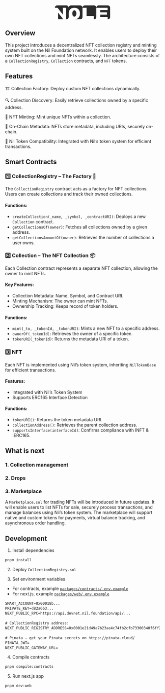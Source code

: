<p align="center">
  <img src="./packages/web/public/logo.svg" alt="Logo" width="180"/>
</p>

## Overview

This project introduces a decentralized NFT collection registry and minting system built on the Nil Foundation network. It enables users to deploy their own NFT collections and mint NFTs seamlessly. The architecture consists of a `CollectionRegistry`, `Collection` contracts, and `NFT` tokens.

## Features

🏗 Collection Factory: Deploy custom NFT collections dynamically.

🔍 Collection Discovery: Easily retrieve collections owned by a specific address.

🎨 NFT Minting: Mint unique NFTs within a collection.

📜 On-Chain Metadata: NFTs store metadata, including URIs, securely on-chain.

🔄 Nil Token Compatibility: Integrated with Nil’s token system for efficient transactions.

## Smart Contracts
### 1️⃣ CollectionRegistry – The Factory 🔨

The `CollectionRegistry` contract acts as a factory for NFT collections. Users can create collections and track their owned collections.

#### Functions:
- `createCollection(_name, _symbol, _contractURI)`: Deploys a new `Collection` contract.
- `getCollectionsOf(owner)`: Fetches all collections owned by a given address.
- `getCollectionsAmountOf(owner)`: Retrieves the number of collections a user owns.

### 2️⃣ Collection – The NFT Collection 📦
Each Collection contract represents a separate NFT collection, allowing the owner to mint NFTs.

#### Key Features:
- Collection Metadata: Name, Symbol, and Contract URI.
- Minting Mechanism: The owner can mint NFTs.
- Ownership Tracking: Keeps record of token holders.

#### Functions:

- `mint(_to, _tokenId, _tokenURI)`: Mints a new NFT to a specific address.
- `ownerOf(_tokenId)`: Retrieves the owner of a specific token.
- `tokenURI(_tokenId)`: Returns the metadata URI of a token.

### 3️⃣ NFT

Each NFT is implemented using Nil’s token system, inheriting `NilTokenBase` for efficient transactions.

#### Features:

- Integrated with Nil’s Token System
- Supports ERC165 Interface Detection

#### Functions:
- `tokenURI()`: Returns the token metadata URI.
- `collectionAddress()`: Retrieves the parent collection address.
- `supportsInterface(interfaceId)`: Confirms compliance with INFT & IERC165.

## What is next

### 1. Collection management

### 2. Drops

### 3. Marketplace

A `Marketplace.sol` for trading NFTs will be introduced in future updates. It will enable users to list NFTs for sale, securely process transactions, and manage balances using Nil’s token system. The marketplace will support native and custom tokens for payments, virtual balance tracking, and asynchronous order handling.

## Development

1. Install dependencies

```sh
pnpm install
```

2. Deploy `CollectionRegistry.sol`

3. Set environment variables

- For contracts, example [`packages/contracts/.env.example`](packages/contracts/.env.example)
- For next.js, example [`packages/web/.env.example`](packages/web/.env.example)

```
SMART_ACCOUNT=0x00018b...
PRIVATE_KEY=d82a663...
NEXT_PUBLIC_RPC=https://api.devnet.nil.foundation/api/...

# CollectionRegistry address:
NEXT_PUBLIC_REGISTRY_ADDRESS=0x0001e21d49a7b23ae4c74fb2cfb73300340f6ff2

# Pinata – get your Pinata secrets on https://pinata.cloud/
PINATA_JWT=
NEXT_PUBLIC_GATEWAY_URL=
```
4. Compile contracts

```sh
pnpm compile:contracts
```

5. Run next.js app

```sh
pnpm dev:web
```